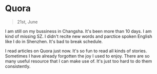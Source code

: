
# Quora

> 21st, June

I am still on my bussiness in Changsha. It's been more than 10 days. I am kind of missing SZ. I didn't recite new words and parctice spoken English like I do in Shenzhen. It's bad to break schedule. 

I read articles on Quora just now. It's so fun to read all kinds of stories. Sometimes I have already forgotten the joy I used to enjoy. There are so many useful resource that I can make use of. It's just too hard to do them consistently.




